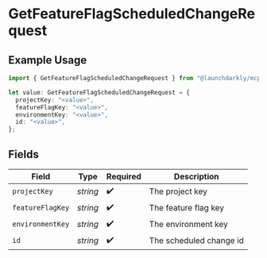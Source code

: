 # GetFeatureFlagScheduledChangeRequest

## Example Usage

```typescript
import { GetFeatureFlagScheduledChangeRequest } from "@launchdarkly/mcp-server/models/operations";

let value: GetFeatureFlagScheduledChangeRequest = {
  projectKey: "<value>",
  featureFlagKey: "<value>",
  environmentKey: "<value>",
  id: "<value>",
};
```

## Fields

| Field                   | Type                    | Required                | Description             |
| ----------------------- | ----------------------- | ----------------------- | ----------------------- |
| `projectKey`            | *string*                | :heavy_check_mark:      | The project key         |
| `featureFlagKey`        | *string*                | :heavy_check_mark:      | The feature flag key    |
| `environmentKey`        | *string*                | :heavy_check_mark:      | The environment key     |
| `id`                    | *string*                | :heavy_check_mark:      | The scheduled change id |